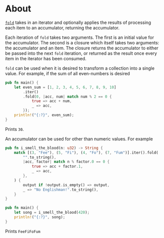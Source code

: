 # About

[`fold`][fold] takes in an iterator and optionally applies the results of processing each item to an accumulator, returning the accumulator.

Each iteration of `fold` takes two arguments. The first is an initial value for the accumulator. The second is a closure which itself takes
two arguments: the accumulator and an item. The closure returns the accumulator to either be passed into the next `fold` iteration, or returned
as the result once every item in the iterator has been consumed.

`fold` can be used when it is desired to transform a collection into a single value. For example, if the sum of all even-numbers is desired

```rust
pub fn main() {
    let even_sum = [1, 2, 3, 4, 5, 6, 7, 8, 9, 10]
        .iter()
        .fold(0, |acc, num| match num % 2 == 0 {
            true => acc + num,
            _ => acc,
        });
    println!("{:?}", even_sum);
}
```

Prints `30`.

An accumulator can be used for other than numeric values. For example

```rust
pub fn i_smell_the_blood(n: u32) -> String {
    match [(3, "Fee"), (5, "Fi"), (4, "Fo"), (7, "Fum")].iter().fold(
        "".to_string(),
        |acc, factor| match n % factor.0 == 0 {
            true => acc + factor.1,
            _ => acc,
        },
    ) {
        output if !output.is_empty() => output,
        _ => "No Englishman!".to_string(),
    }
}

pub fn main() {
    let song = i_smell_the_blood(420);
    println!("{:?}", song);
}
```

Prints `FeeFiFoFum`

[fold]: https://doc.rust-lang.org/beta/std/iter/trait.Iterator.html#method.fold
